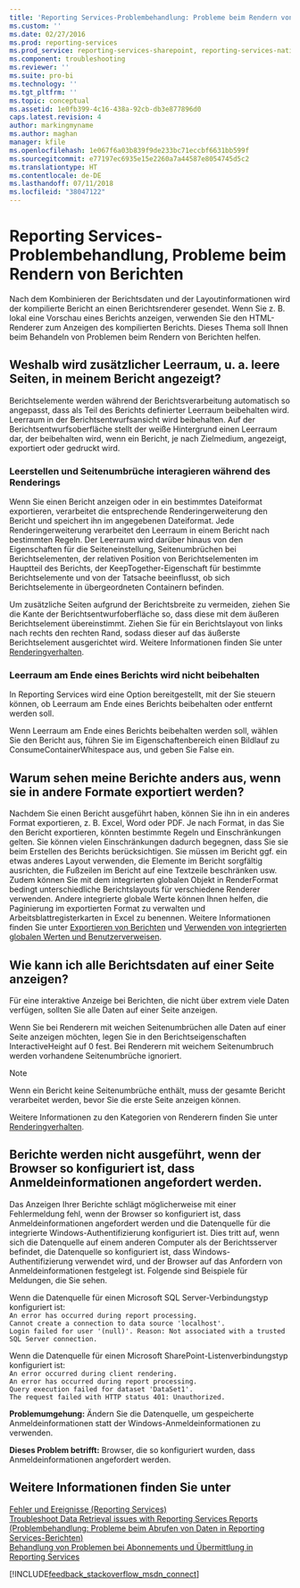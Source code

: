 ```yaml
---
title: 'Reporting Services-Problembehandlung: Probleme beim Rendern von Berichten | Microsoft-Dokumentation'
ms.custom: ''
ms.date: 02/27/2016
ms.prod: reporting-services
ms.prod_service: reporting-services-sharepoint, reporting-services-native
ms.component: troubleshooting
ms.reviewer: ''
ms.suite: pro-bi
ms.technology: ''
ms.tgt_pltfrm: ''
ms.topic: conceptual
ms.assetid: 1e0fb399-4c16-438a-92cb-db3e877896d0
caps.latest.revision: 4
author: markingmyname
ms.author: maghan
manager: kfile
ms.openlocfilehash: 1e067f6a03b839f9de233bc71eccbf6631bb599f
ms.sourcegitcommit: e77197ec6935e15e2260a7a44587e8054745d5c2
ms.translationtype: HT
ms.contentlocale: de-DE
ms.lasthandoff: 07/11/2018
ms.locfileid: "38047122"
---
```

# <a name="troubleshoot-reporting-services-report-rendering-issues"></a>Reporting Services-Problembehandlung, Probleme beim Rendern von Berichten
Nach dem Kombinieren der Berichtsdaten und der Layoutinformationen wird der kompilierte Bericht an einen Berichtsrenderer gesendet. Wenn Sie z. B. lokal eine Vorschau eines Berichts anzeigen, verwenden Sie den HTML-Renderer zum Anzeigen des kompilierten Berichts. Dieses Thema soll Ihnen beim Behandeln von Problemen beim Rendern von Berichten helfen.   
  
## <a name="why-do-i-have-extra-white-space-including-blank-pages-in-my-report"></a>Weshalb wird zusätzlicher Leerraum, u. a. leere Seiten, in meinem Bericht angezeigt?  
Berichtselemente werden während der Berichtsverarbeitung automatisch so angepasst, dass als Teil des Berichts definierter Leerraum beibehalten wird. Leerraum in der Berichtsentwurfsansicht wird beibehalten. Auf der Berichtsentwurfsoberfläche stellt der weiße Hintergrund einen Leerraum dar, der beibehalten wird, wenn ein Bericht, je nach Zielmedium, angezeigt, exportiert oder gedruckt wird.  
  
### <a name="white-space-and-page-breaks-interact-during-rendering"></a>Leerstellen und Seitenumbrüche interagieren während des Renderings  
Wenn Sie einen Bericht anzeigen oder in ein bestimmtes Dateiformat exportieren, verarbeitet die entsprechende Renderingerweiterung den Bericht und speichert ihn im angegebenen Dateiformat. Jede Renderingerweiterung verarbeitet den Leerraum in einem Bericht nach bestimmten Regeln. Der Leerraum wird darüber hinaus von den Eigenschaften für die Seiteneinstellung, Seitenumbrüchen bei Berichtselementen, der relativen Position von Berichtselementen im Hauptteil des Berichts, der KeepTogether-Eigenschaft für bestimmte Berichtselemente und von der Tatsache beeinflusst, ob sich Berichtselemente in übergeordneten Containern befinden.   
  
Um zusätzliche Seiten aufgrund der Berichtsbreite zu vermeiden, ziehen Sie die Kante der Berichtsentwurfoberfläche so, dass diese mit dem äußeren Berichtselement übereinstimmt. Ziehen Sie für ein Berichtslayout von links nach rechts den rechten Rand, sodass dieser auf das äußerste Berichtselement ausgerichtet wird. Weitere Informationen finden Sie unter [Renderingverhalten](../../reporting-services/report-design/rendering-behaviors-report-builder-and-ssrs.md).  
  
### <a name="white-space-is-not-preserved-at-the-end-of-a-report"></a>Leerraum am Ende eines Berichts wird nicht beibehalten  
In Reporting Services wird eine Option bereitgestellt, mit der Sie steuern können, ob Leerraum am Ende eines Berichts beibehalten oder entfernt werden soll.   
  
Wenn Leerraum am Ende eines Berichts beibehalten werden soll, wählen Sie den Bericht aus, führen Sie im Eigenschaftenbereich einen Bildlauf zu ConsumeContainerWhitespace aus, und geben Sie False ein.   
  
## <a name="why-do-my-reports-look-different-when-exported-to-different-formats"></a>Warum sehen meine Berichte anders aus, wenn sie in andere Formate exportiert werden?  
Nachdem Sie einen Bericht ausgeführt haben, können Sie ihn in ein anderes Format exportieren, z. B.  Excel, Word oder PDF. Je nach Format, in das Sie den Bericht exportieren, könnten bestimmte Regeln und Einschränkungen gelten. Sie können vielen Einschränkungen dadurch begegnen, dass Sie sie beim Erstellen des Berichts berücksichtigen. Sie müssen im Bericht ggf. ein etwas anderes Layout verwenden, die Elemente im Bericht sorgfältig ausrichten, die Fußzeilen im Bericht auf eine Textzeile beschränken usw. Zudem können Sie mit dem integrierten globalen Objekt in RenderFormat bedingt unterschiedliche Berichtslayouts für verschiedene Renderer verwenden. Andere integrierte globale Werte können Ihnen helfen, die Paginierung im exportierten Format zu verwalten und Arbeitsblattregisterkarten in Excel zu benennen. Weitere Informationen finden Sie unter [Exportieren von Berichten](../../reporting-services/report-builder/export-reports-report-builder-and-ssrs.md) und [Verwenden von integrierten globalen Werten und Benutzerverweisen](../../reporting-services/report-design/built-in-collections-built-in-globals-and-users-references-report-builder.md).  
  
## <a name="how-can-i-view-all-my-report-data-on-one-page"></a>Wie kann ich alle Berichtsdaten auf einer Seite anzeigen?  
Für eine interaktive Anzeige bei Berichten, die nicht über extrem viele Daten verfügen, sollten Sie alle Daten auf einer Seite anzeigen.   
  
Wenn Sie bei Renderern mit weichen Seitenumbrüchen alle Daten auf einer Seite anzeigen möchten, legen Sie in den Berichtseigenschaften InteractiveHeight auf 0 fest. Bei Renderern mit weichem Seitenumbruch werden vorhandene Seitenumbrüche ignoriert.   
  
> [!NOTE]  
> Wenn ein Bericht keine Seitenumbrüche enthält, muss der gesamte Bericht verarbeitet werden, bevor Sie die erste Seite anzeigen können.   
  
Weitere Informationen zu den Kategorien von Renderern finden Sie unter [Renderingverhalten](../../reporting-services/report-design/rendering-behaviors-report-builder-and-ssrs.md).  
  
## <a name="reports-do-not-run-when-your-browser-is-configured-to-prompt-for-credentials"></a>Berichte werden nicht ausgeführt, wenn der Browser so konfiguriert ist, dass Anmeldeinformationen angefordert werden.  
Das Anzeigen Ihrer Berichte schlägt möglicherweise mit einer Fehlermeldung fehl, wenn der Browser so konfiguriert ist, dass Anmeldeinformationen angefordert werden und die Datenquelle für die integrierte Windows-Authentifizierung konfiguriert ist. Dies tritt auf, wenn sich die Datenquelle auf einem anderen Computer als der Berichtsserver befindet, die Datenquelle so konfiguriert ist, dass Windows-Authentifizierung verwendet wird, und der Browser auf das Anfordern von Anmeldeinformationen festgelegt ist. Folgende sind Beispiele für Meldungen, die Sie sehen.  
  
Wenn die Datenquelle für einen Microsoft SQL Server-Verbindungstyp konfiguriert ist:  
`An error has occurred during report processing.`  
`Cannot create a connection to data source 'localhost'.`  
`Login failed for user '(null)'. Reason: Not associated with a trusted SQL Server connection.`  
  
Wenn die Datenquelle für einen Microsoft SharePoint-Listenverbindungstyp konfiguriert ist:  
`An error occurred during client rendering.`   
`An error has occurred during report processing.`   
`Query execution failed for dataset 'DataSet1'.`   
`The request failed with HTTP status 401: Unauthorized.`  
  
**Problemumgehung:** Ändern Sie die Datenquelle, um gespeicherte Anmeldeinformationen statt der Windows-Anmeldeinformationen zu verwenden.  
  
**Dieses Problem betrifft:** Browser, die so konfiguriert wurden, dass Anmeldeinformationen angefordert werden.  
  
## <a name="see-also"></a>Weitere Informationen finden Sie unter  
[Fehler und Ereignisse (Reporting Services)](../../reporting-services/troubleshooting/errors-and-events-reference-reporting-services.md)  
[Troubleshoot Data Retrieval issues with Reporting Services Reports (Problembehandlung: Probleme beim Abrufen von Daten in Reporting Services-Berichten)](../../reporting-services/troubleshooting/troubleshoot-data-retrieval-issues-with-reporting-services-reports.md)  
[Behandlung von Problemen bei Abonnements und Übermittlung in Reporting Services](../../reporting-services/troubleshooting/troubleshoot-reporting-services-subscriptions-and-delivery.md)  
  
  
  
  

[!INCLUDE[feedback_stackoverflow_msdn_connect](../../includes/feedback-stackoverflow-msdn-connect.md)]

